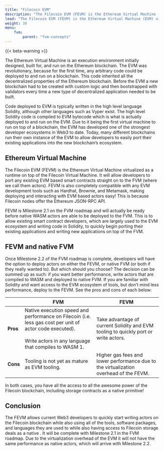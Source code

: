 ```yaml
---
title: "Filecoin EVM"
description: "The Filecoin EVM (FEVM) is the Ethereum Virtual Machine (EVM) virtualized as a runtime on top of the Filecoin Virtual Machine (FVM)."
lead: "The Filecoin EVM (FEVM) is the Ethereum Virtual Machine (EVM) virtualized as a runtime on top of the Filecoin Virtual Machine (FVM). Before understanding the FEVM you must be familiar with the regular EVM."
weight: 30
menu:
    fvm:
        parent: "fvm-concepts"
---
```


{{< beta-warning >}}

The Ethereum Virtual Machine is an execution environment initially designed, built for, and run on the Ethereum blockchain. The EVM was revolutionary, because for the first time, any arbitrary code could be deployed to and run on a blockchain. This code inherited all the decentralized properties of the Ethereum blockchain. Before the EVM a new blockchain had to be created with custom logic and then bootstrapped with validators every time a new type of decentralized application needed to be built.

Code deployed to EVM is typically written in the high level language Solidity, although other languages such as Vyper exist. The high level Solidity code is compiled to EVM bytecode which is what is actually deployed to and run on the EVM. Due to it being the first virtual machine to run on top of a blockchain, the EVM has developed one of the strongest developer ecosystems in Web3 to date. Today, many different blockchains run their own instance of the EVM to allow developers to easily port their existing applications into the new blockchain’s ecosystem.

## Ethereum Virtual Machine

The Filecoin EVM (FEVM) is the Ethereum Virtual Machine virtualized as a runtime on top of the Filecoin Virtual Machine. It will allow developers to port any existing EVM based smart contracts straight on to the FVM (where we call them actors). FEVM is also completely compatible with any EVM development tools such as Hardhat, Brownie, and Metamask, making deploying and interacting with EVM based actors easy! This is because Filecoin nodes offer the Ethereum JSON-RPC API.

FEVM is Milestone 2.1 on the FVM roadmap and will actually be ready before native WASM actors are able to be deployed to the FVM. This is to allow existing smart contract developers, which are largely used to the EVM ecosystem and writing code in Solidity, to quickly begin porting their existing applications and writing new applications on top of the FVM.

## FEVM and native FVM

Once Milestone 2.2 of the FVM roadmap is complete, developers will have the option to deploy actors on either the FEVM, or native FVM (or both if they really wanted to). But which should you choose? The decision can be summed up as such: if you want better performance, write actors that are compiled to WASM and deployed to native FVM. If you are familiar with Solidity and want access to the EVM ecosystem of tools, but don’t mind less performance, deploy to the FEVM. See the pros and cons of each below:

| &nbsp; | FVM | FEVM |
| ------ | --- | ---- |
| **Pros** | Native execution speed and performance on Filecoin (i.e. less gas cost per unit of actor code executed).<br><br>Write actors in any language that compiles to WASM 1. | Take advantage of current Solidity and EVM tooling to quickly port or write actors. |
| **Cons** | Tooling is not yet as mature as EVM tooling. | Higher gas fees and lower performance due to the virtualization overhead of the FEVM. |

In both cases, you have all the access to all the awesome power of the Filecoin blockchain, including storage contracts as a native primitive!

## Conclusion

The FEVM allows current Web3 developers to quickly start writing actors on the Filecoin blockchain while also using all of the tools, software packages, and languages they are used to while also having access to Filecoin storage deals as a native . It will be complete with Milestone 2.1 in the FVM roadmap. Due to the virtualization overhead of the EVM it will not have the same performance as native actors, which will arrive with Milestone 2.2.
